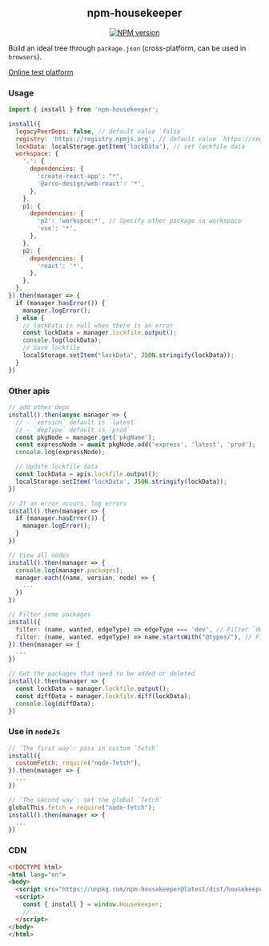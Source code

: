 <div align='center'>
<h2>npm-housekeeper</h2>

[![NPM version](https://img.shields.io/npm/v/npm-housekeeper.svg?color=a1b858&label=)](https://www.npmjs.com/package/npm-housekeeper)

</div>

Build an ideal tree through `package.json` (cross-platform, can be used in `browsers`).

[Online test platform](https://imtaotao.github.io/npm-housekeeper/dev/b.html)

### Usage

```js
import { install } from 'npm-housekeeper';

install({
  legacyPeerDeps: false, // default value `false`
  registry: 'https://registry.npmjs.org', // default value `https://registry.npmjs.org` 
  lockData: localStorage.getItem('lockData'), // set lockfile data
  workspace: {
    '.': {
      dependencies: {
        'create-react-app': "*",
        '@arco-design/web-react': '*',
      },
    },
    p1: {
      dependencies: {
        'p2': 'workspce:*', // Specify other package in workspace
        'vue': '*',
      },
    },
    p2: {
      dependencies: {
        'react': '*',
      },
    },
  },
}).then(manager => {
  if (manager.hasError()) {
    manager.logError();
  } else {
    // lockData is null when there is an error
    const lockData = manager.lockfile.output();
    console.log(lockData);
    // Save lockfile
    localStorage.setItem("lockData", JSON.stringify(lockData));
  }
})
```


### Other apis

```js
// add other deps
install().then(async manager => {
  // - `version` default is `latest`
  // - `depType` default is `prod`
  const pkgNode = manager.get('pkgName');
  const expressNode = await pkgNode.add('express', 'latest', 'prod');
  console.log(expressNode);

  // Update lockfile data
  const lockData = apis.lockfile.output();
  localStorage.setItem('lockData', JSON.stringify(lockData));
})

// If an error occurs, log errors
install().then(manager => {
  if (manager.hasError()) {
    manager.logError();
  }
})

// View all nodes
install().then(manager => {
  console.log(manager.packages);
  manager.each((name, version, node) => {
    ...
  })
})

// Filter some packages
install({
  filter: (name, wanted, edgeType) => edgeType === 'dev', // Filter `devDependencies`
  filter: (name, wanted, edgeType) => name.startsWith("@types/"), // Filter `@types/x`
}).then(manager => {
  ...
})

// Get the packages that need to be added or deleted
install().then(manager => {
  const lockData = manager.lockfile.output();
  const diffData = manager.lockfile.diff(lockData);
  console.log(diffData);
})
```


### Use in `nodeJs`

```js
// `The first way`: pass in custom `fetch`
install({
  customFetch: require("node-fetch"),
}).then(manager => {
  ...
})

// `The second way`: set the global `fetch`
globalThis.fetch = require("node-fetch");
install().then(manager => {
  ...
})
```


### CDN

```html
<!DOCTYPE html>
<html lang="en">
<body>
  <script src="https://unpkg.com/npm-housekeeper@latest/dist/housekeeper.umd.js"></script>
  <script>
    const { install } = window.Housekeeper;
    // ...
  </script>
</body>
</html>
```
